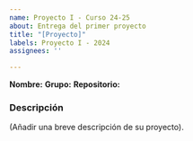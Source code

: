 ```yaml
---
name: Proyecto I - Curso 24-25
about: Entrega del primer proyecto
title: "[Proyecto]"
labels: Proyecto I - 2024
assignees: ''

---
```


**Nombre:**
**Grupo:**
**Repositorio:**

### Descripción

(Añadir una breve descripción de su proyecto).
